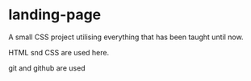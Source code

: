# landing-page


A small CSS project utilising everything that has been taught until now.

HTML snd CSS are used here.

git and github are used

